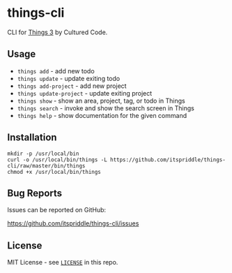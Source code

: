 # things-cli

CLI for [Things 3][] by Cultured Code.

[Things 3]: https://culturedcode.com/things/

## Usage

- `things add`            - add new todo
- `things update`         - update exiting todo
- `things add-project`    - add new project
- `things update-project` - update exiting project
- `things show`           - show an area, project, tag, or todo in Things
- `things search`         - invoke and show the search screen in Things
- `things help`           - show documentation for the given command

## Installation

```
mkdir -p /usr/local/bin
curl -o /usr/local/bin/things -L https://github.com/itspriddle/things-cli/raw/master/bin/things
chmod +x /usr/local/bin/things
```

## Bug Reports

Issues can be reported on GitHub:

<https://github.com/itspriddle/things-cli/issues>

## License

MIT License - see [`LICENSE`](./LICENSE) in this repo.
